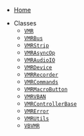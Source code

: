* [Home](/ 'VMR.ahk Docs')
<!-- TODO: -->
<!-- * Examples
    - [Bus/Strip](/examples/bus-strip.md 'Bus/Strip control examples')
    - [Recorder](/VMR-Class/recorder-object.md 'Recorder examples')
    - [Commands](/VMR-Class/command-object.md 'Commands examples')
    - [Macro Buttons](/VMR-Class/macrobutton-object.md 'Macro Buttons examples') -->
* Classes
    - [`VMR`](/classes/vmr.md 'VMR Class')
    - [`VMRBus`](/classes/vmrbus.md 'VMRBus Class')
    - [`VMRStrip`](/classes/vmrstrip.md 'VMRStrip Class')
    - [`VMRAsyncOp`](/classes/vmrasyncop.md 'VMRAsyncOp Class')
    - [`VMRAudioIO`](/classes/vmraudioio.md 'VMRAudioIO Class')
    - [`VMRDevice`](/classes/vmrdevice.md 'VMRDevice Class')
    - [`VMRRecorder`](/classes/vmrrecorder.md 'VMRRecorder Class')
    - [`VMRCommands`](/classes/vmrcommands.md 'VMRCommands Class')
    - [`VMRMacroButton`](/classes/vmrmacrobutton.md 'VMRMacroButton Class')
    - [`VMRVBAN`](/classes/vmrvban.md 'VMRVBAN Class')
    - [`VMRControllerBase`](/classes/vmrcontrollerbase.md 'VMRControllerBase Class')
    - [`VMRError`](/classes/vmrerror.md 'VMRError Class')
    - [`VMRUtils`](/classes/vmrutils.md 'VMRUtils Class')
    - [`VBVMR`](/classes/vbvmr.md 'VBVMR Class')